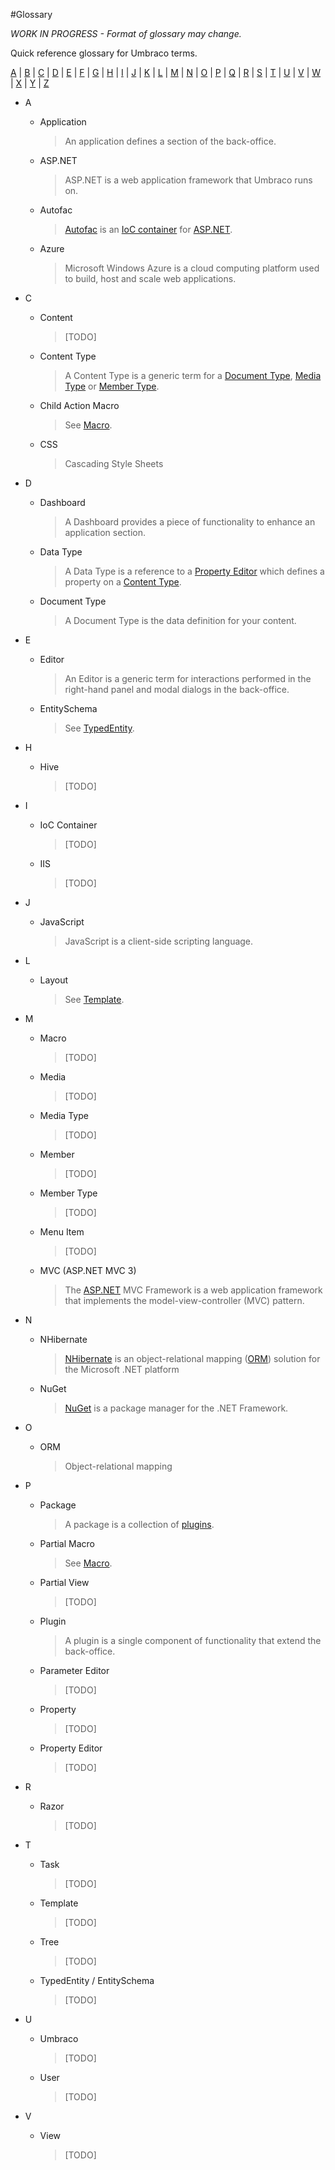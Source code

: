 #Glossary

_*WORK IN PROGRESS* - Format of glossary may change._

Quick reference glossary for Umbraco terms.

[A](#A) | [B](#B) | [C](#C) | [D](#D) | [E](#E) | [F](#F) | [G](#G) | [H](#H) | [I](#I) | [J](#J) | [K](#K) | [L](#L) | [M](#M) | [N](#N) | [O](#O) | [P](#P) | [Q](#Q) | [R](#R) | [S](#S) | [T](#T) | [U](#U) | [V](#V) | [W](#W) | [X](#X) | [Y](#Y) | [Z](#Z)

* <span id="A">A</span>
	- <span id="Application">Application</span>

		> An application defines a section of the back-office.

	- <span id="ASP.NET">ASP.NET</span>

		> ASP.NET is a web application framework that Umbraco runs on.

	- <span id="Autofac">Autofac</span>

		> [Autofac](http://code.google.com/p/autofac/) is an [IoC container](#IoCContainer) for [ASP.NET](#ASP.NET).

	- <span id="Azure">Azure</span>

		> Microsoft Windows Azure is a cloud computing platform used to build, host and scale web applications.

* <span id="C">C</span>
	- <span id="Content">Content</span>

		> [TODO]

	- <span id="ContentType">Content Type</span>

		> A Content Type is a generic term for a [Document Type]([#DocumentType), [Media Type]([#MediaType) or [Member Type]([#MemberType).

	- <span id="ChildActionMacro">Child Action Macro</span>

		> See [Macro](#Macro).

	- <span id="CSS">CSS</span>

		> Cascading Style Sheets

* <span id="D">D</span>
	- <span id="Dashboard">Dashboard</span>

		> A Dashboard provides a piece of functionality to enhance an application section.

	- <span id="DataType">Data Type</span>

		> A Data Type is a reference to a [Property Editor](#PropertyEditor) which defines a property on a [Content Type](#ContentType).

	- <span id="DocumentType">Document Type</span>

		> A Document Type is the data definition for your content.

* <span id="E">E</span>
	- <span id="Editor">Editor</span>

		> An Editor is a generic term for interactions performed in the right-hand panel and modal dialogs in the back-office.

	- <span id="EntitySchema">EntitySchema</span>

		> See [TypedEntity](#TypedEntity).

* <span id="H">H</span>
	- <span id="Hive">Hive</span>

		> [TODO]

* <span id="I">I</span>
	- <span id="IoC">IoC Container</span>

		> [TODO]

	- <span id="IIS">IIS</span>

		> [TODO]

* <span id="J">J</span>
	- <span id="JavaScript">JavaScript</span>

		> JavaScript is a client-side scripting language.

* <span id="L">L</span>
	- <span id="Layout">Layout</span>

		> See [Template](#Template).

* <span id="M">M</span>
	- <span id="Macro">Macro</span>

		> [TODO]

	- <span id="Media">Media</span>

		> [TODO]
		
	- <span id="MediaType">Media Type</span>

		> [TODO]

	- <span id="Member">Member</span>

		> [TODO]

	- <span id="MemberType">Member Type</span>

		> [TODO]

	- <span id="Menu Item">Menu Item</span>

		> [TODO]

	- <span id="MVC">MVC (ASP.NET MVC 3)</span>

		> The [ASP.NET](#ASP.NET) MVC Framework is a web application framework that implements the model-view-controller (MVC) pattern.

* <span id="N">N</span>
	- <span id="NHibernate">NHibernate</span>

		> [NHibernate](http://nhforge.org) is an object-relational mapping ([ORM](#ORM)) solution for the Microsoft .NET platform

	- <span id="NuGet">NuGet</span>

		> [NuGet](http://nuget.org) is a package manager for the .NET Framework.

* <span id="O">O</span>
	- <span id="ORM">ORM</span>

		> Object-relational mapping

* <span id="P">P</span>
	- <span id="Package">Package</span>

		> A package is a collection of [plugins](#Plugins).

	- <span id="PartialMacro">Partial Macro</span>

		> See [Macro](#Macro).

	- <span id="PartialView">Partial View</span>

		> [TODO]

	- <span id="Plugin">Plugin</span>

		> A plugin is a single component of functionality that extend the back-office.

	- <span id="ParameterEditor">Parameter Editor</span>

		> [TODO]

	- <span id="Property">Property</span>

		> [TODO]

	- <span id="PropertyEditor">Property Editor</span>

		> [TODO]

* <span id="R">R</span>
	- <span id="Razor">Razor</span>

		> [TODO]

* <span id="T">T</span>
	- <span id="Task">Task</span>

		> [TODO]

	- <span id="Template">Template</span>

		> [TODO]

	- <span id="Tree">Tree</span>

		> [TODO]

	- <span id="TypedEntity / EntitySchema">TypedEntity / EntitySchema</span>

		> [TODO]

* <span id="U">U</span>
	- <span id="Umbraco">Umbraco</span>

		> [TODO]

	- <span id="User">User</span>

		> [TODO]

* <span id="V">V</span>
	- <span id="View">View</span>

		> [TODO]
